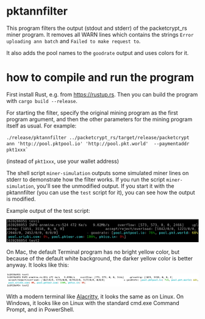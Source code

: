 # pktannfilter

This program filters the output (stdout and stderr) of the packetcrypt_rs miner program. It removes all WARN lines which contains the strings `Error uploading ann batch` and `Failed to make request to`.

It also adds the pool names to the `goodrate` output and uses colors for it.

# how to compile and run the program

First install Rust, e.g. from https://rustup.rs. Then you can build the program with `cargo build --release`.

For starting the filter, specify the original mining program as the first program argument, and then the other parameters for the mining program itself as usual. For example:

```
./release/pktannfilter ../packetcrypt_rs/target/release/packetcrypt ann 'http://pool.pktpool.io' 'http://pool.pkt.world'  --paymentaddr pkt1xxx`
```

(instead of `pkt1xxx`, use your wallet address)

The shell script `miner-simulation` outputs some simulated miner lines on stderr to demonstrate how the filter works. If you run the script `miner-simulation`, you'll see the unmodified output. If you start it with the pktannfilter (you can use the `test` script for it), you can see how the output is modified.

Example output of the test script:

![example](example-linux.png)

On Mac, the default Terminal program has no bright yellow color, but because of the default white background, the darker yellow color is better anyway. It looks like this:

![example](example-mac.png)

With a modern terminal like [Alacritty](https://github.com/alacritty/alacritty), it looks the same as on Linux. On Windows, it looks like on Linux with the standard cmd.exe Command Prompt, and in PowerShell.
